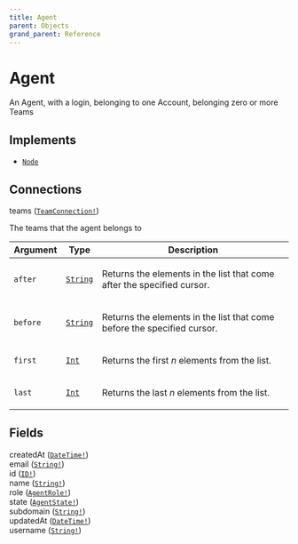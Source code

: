 ```yaml
---
title: Agent
parent: Objects
grand_parent: Reference
---
```


# Agent

An Agent, with a login, belonging to one Account, belonging zero or more Teams

## Implements

- <code><a href="/docs/reference/interface/node">Node</a></code>

## Connections

<div class="field-entry ">
  <span id="teams" class="field-name connection-name anchored">teams (<code><a href="/docs/reference/connection_type/teamconnection">TeamConnection!</a></code>)</span>

  <div class="description-wrapper">
   <p>The teams that the agent belongs to</p>
     <table class="arguments">
  <thead>
  <tr>
    <th>Argument</th>
    <th>Type</th>
    <th>Description</th>
  </tr>
  </thead>
  <tbody>

  <tr>
  <td><code class="anchored">after</code></td>
  <td>
    <code><a href="/docs/reference/scalar/string">String</a></code>
  </td>
  <td>
    <p>Returns the elements in the list that come after the specified cursor.</p>
   </td>
  </tr>

  <tr>
  <td><code class="anchored">before</code></td>
  <td>
    <code><a href="/docs/reference/scalar/string">String</a></code>
  </td>
  <td>
    <p>Returns the elements in the list that come before the specified cursor.</p>
   </td>
  </tr>

  <tr>
  <td><code class="anchored">first</code></td>
  <td>
    <code><a href="/docs/reference/scalar/int">Int</a></code>
  </td>
  <td>
    <p>Returns the first <em>n</em> elements from the list.</p>
   </td>
  </tr>

  <tr>
  <td><code class="anchored">last</code></td>
  <td>
    <code><a href="/docs/reference/scalar/int">Int</a></code>
  </td>
  <td>
    <p>Returns the last <em>n</em> elements from the list.</p>
   </td>
  </tr>

  </tbody>
</table>

  </div>
</div>

## Fields

<div class="field-entry ">
  <span id="createdat" class="field-name anchored">createdAt (<code><a href="/docs/reference/scalar/datetime">DateTime!</a></code>)</span>

  <div class="description-wrapper">

  </div>
</div>

<div class="field-entry ">
  <span id="email" class="field-name anchored">email (<code><a href="/docs/reference/scalar/string">String!</a></code>)</span>

  <div class="description-wrapper">

  </div>
</div>

<div class="field-entry ">
  <span id="id" class="field-name anchored">id (<code><a href="/docs/reference/scalar/id">ID!</a></code>)</span>

  <div class="description-wrapper">

  </div>
</div>

<div class="field-entry ">
  <span id="name" class="field-name anchored">name (<code><a href="/docs/reference/scalar/string">String!</a></code>)</span>

  <div class="description-wrapper">

  </div>
</div>

<div class="field-entry ">
  <span id="role" class="field-name anchored">role (<code><a href="/docs/reference/enum/agentrole">AgentRole!</a></code>)</span>

  <div class="description-wrapper">

  </div>
</div>

<div class="field-entry ">
  <span id="state" class="field-name anchored">state (<code><a href="/docs/reference/enum/agentstate">AgentState!</a></code>)</span>

  <div class="description-wrapper">

  </div>
</div>

<div class="field-entry ">
  <span id="subdomain" class="field-name anchored">subdomain (<code><a href="/docs/reference/scalar/string">String!</a></code>)</span>

  <div class="description-wrapper">

  </div>
</div>

<div class="field-entry ">
  <span id="updatedat" class="field-name anchored">updatedAt (<code><a href="/docs/reference/scalar/datetime">DateTime!</a></code>)</span>

  <div class="description-wrapper">

  </div>
</div>

<div class="field-entry ">
  <span id="username" class="field-name anchored">username (<code><a href="/docs/reference/scalar/string">String!</a></code>)</span>

  <div class="description-wrapper">

  </div>
</div>

